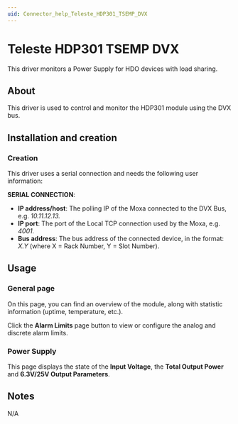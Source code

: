```yaml
---
uid: Connector_help_Teleste_HDP301_TSEMP_DVX
---
```


# Teleste HDP301 TSEMP DVX

This driver monitors a Power Supply for HDO devices with load sharing.

## About

This driver is used to control and monitor the HDP301 module using the DVX bus.

## Installation and creation

### Creation

This driver uses a serial connection and needs the following user information:

**SERIAL CONNECTION**:

- **IP address/host**: The polling IP of the Moxa connected to the DVX Bus, e.g. *10.11.12.13.*
- **IP port**: The port of the Local TCP connection used by the Moxa, e.g. *4001.*
- **Bus address**: The bus address of the connected device, in the format: *X.Y* (where X = Rack Number, Y = Slot Number).

## Usage

### General page

On this page, you can find an overview of the module, along with statistic information (uptime, temperature, etc.).

Click the **Alarm Limits** page button to view or configure the analog and discrete alarm limits.

### Power Supply

This page displays the state of the **Input Voltage**, the **Total Output Power** and **6.3V/25V Output Parameters**.

## Notes

N/A
